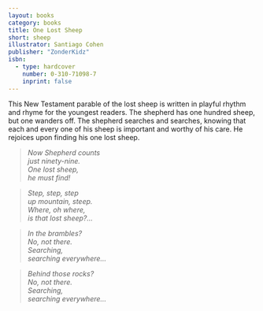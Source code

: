```yaml
---
layout: books
category: books
title: One Lost Sheep
short: sheep
illustrator: Santiago Cohen
publisher: "ZonderKidz"
isbn:
  - type: hardcover
    number: 0-310-71098-7
    inprint: false
---
```


This New Testament parable of the lost sheep is written in playful rhythm and rhyme for the youngest readers. The shepherd has one hundred sheep, but one wanders off. The shepherd searches and searches, knowing that each and every one of his sheep is important and worthy of his care. He rejoices upon finding his one lost sheep.

> _Now Shepherd counts  
> just ninety-nine.  
> One lost sheep,  
> he must find!_

> _Step, step, step  
> up mountain, steep.  
> Where, oh where,  
> is that lost sheep?..._

> _In the brambles?  
> No, not there.  
> Searching,  
> searching everywhere…_

> _Behind those rocks?  
> No, not there.  
> Searching,  
> searching everywhere…_